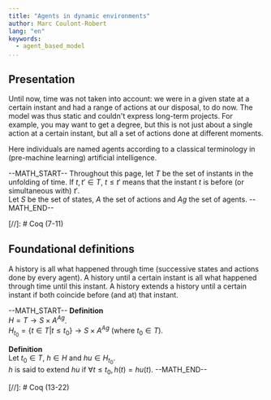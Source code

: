 ```yaml
---
title: "Agents in dynamic environments"
author: Marc Coulont-Robert
lang: "en"
keywords:
  - agent_based_model
...
```



## Presentation

Until now, time was not taken into account: we were in a given state at a certain instant and had a range of actions at our disposal, to do now. The model was thus static and couldn't express long-term projects. For example, you may want to get a degree, but this is not just about a single action at a certain instant, but all a set of actions done at different moments.

Here individuals are named agents according to a classical terminology in (pre-machine learning) artificial intelligence.

--MATH_START--
Throughout this page, let $T$ be the set of instants in the unfolding of time. If $t, t' \in T$, $t \le t'$ means that the instant $t$ is before (or simultaneous with) $t'$. \
Let $S$ be the set of states, $A$ the set of actions and $Ag$ the set of agents.
--MATH_END--

[//]: # Coq (7-11)


## Foundational definitions

A history is all what happened through time (successive states and actions done by every agent). A history until a certain instant is all what happened through time until this instant. A history extends a history until a certain instant if both coincide before (and at) that instant.

--MATH_START--
$\mathbf{Definition}$\
$H = T \rightarrow S \times A^{Ag}$. \
$H_{t_0} = \{t \in T | t \le t_0\} \rightarrow S \times A^{Ag}$ (where $t_0 \in T$).

$\mathbf{Definition}$\
Let $t_0 \in T$, $h \in H$ and ${hu} \in H_{t_0}$. \
$h$ is said to extend ${hu}$ if $\forall t \le t_0, h(t) = {hu}(t)$.
--MATH_END--

[//]: # Coq (13-22)
